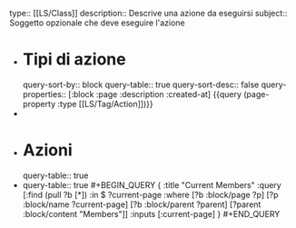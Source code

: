 type:: [[LS/Class]]
description:: Descrive una azione da eseguirsi
subject:: Soggetto opzionale che deve eseguire l'azione

- # Tipi di azione
  query-sort-by:: block
  query-table:: true
  query-sort-desc:: false
  query-properties:: [:block :page :description :created-at]
  {{query (page-property :type [[LS/Tag/Action]])}}
-
- # Azioni
  query-table:: true
- query-table:: true
  #+BEGIN_QUERY
  { :title "Current Members"
    :query [:find (pull ?b [*])
            :in $ ?current-page
            :where
            [?b :block/page ?p]
            [?p :block/name ?current-page]
            [?b :block/parent ?parent]
            [?parent :block/content "Members"]]
    :inputs [:current-page] }
  #+END_QUERY